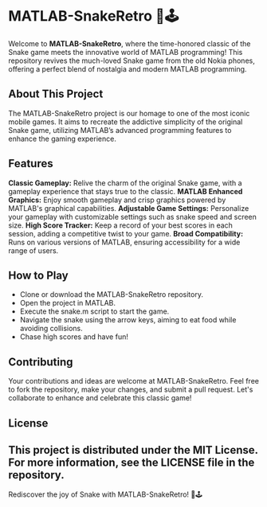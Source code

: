 # MATLAB-SnakeRetro 🐍🕹️
Welcome to **MATLAB-SnakeRetro**, where the time-honored classic of the Snake game meets the innovative world of MATLAB programming! This repository revives the much-loved Snake game from the old Nokia phones, offering a perfect blend of nostalgia and modern MATLAB programming.

## About This Project
The MATLAB-SnakeRetro project is our homage to one of the most iconic mobile games. It aims to recreate the addictive simplicity of the original Snake game, utilizing MATLAB’s advanced programming features to enhance the gaming experience.

## Features
**Classic Gameplay:** Relive the charm of the original Snake game, with a gameplay experience that stays true to the classic.
**MATLAB Enhanced Graphics:** Enjoy smooth gameplay and crisp graphics powered by MATLAB's graphical capabilities.
**Adjustable Game Settings:** Personalize your gameplay with customizable settings such as snake speed and screen size.
**High Score Tracker:** Keep a record of your best scores in each session, adding a competitive twist to your game.
**Broad Compatibility:** Runs on various versions of MATLAB, ensuring accessibility for a wide range of users.

## How to Play
- Clone or download the MATLAB-SnakeRetro repository.
- Open the project in MATLAB.
- Execute the snake.m script to start the game.
- Navigate the snake using the arrow keys, aiming to eat food while avoiding collisions.
- Chase high scores and have fun!

## Contributing
Your contributions and ideas are welcome at MATLAB-SnakeRetro. Feel free to fork the repository, make your changes, and submit a pull request. Let's collaborate to enhance and celebrate this classic game!

## License
This project is distributed under the MIT License. For more information, see the LICENSE file in the repository.
---
Rediscover the joy of Snake with MATLAB-SnakeRetro! 🐍🕹️
